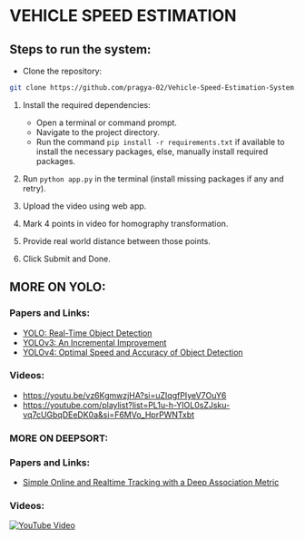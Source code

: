 # VEHICLE SPEED ESTIMATION

## Steps to run the system:

- Clone the repository:
```bash
git clone https://github.com/pragya-02/Vehicle-Speed-Estimation-System.git
```

1. Install the required dependencies:
    - Open a terminal or command prompt.
    - Navigate to the project directory.
    - Run the command `pip install -r requirements.txt` if available to install the necessary packages, else, manually install required packages.

2. Run `python app.py` in the terminal (install missing packages if any and retry).
3. Upload the video using web app.
4. Mark 4 points in video for homography transformation.
5. Provide real world distance between those points.
6. Click Submit and Done.

## MORE ON YOLO:
### Papers and Links:
- [YOLO: Real-Time Object Detection](https://pjreddie.com/darknet/yolo/)
- [YOLOv3: An Incremental Improvement](https://pjreddie.com/media/files/papers/YOLOv3.pdf)
- [YOLOv4: Optimal Speed and Accuracy of Object Detection](https://arxiv.org/abs/2004.10934)

### Videos:
- https://youtu.be/vz6KgmwzjHA?si=uZIqgfPIyeV7OuY6
- https://youtube.com/playlist?list=PL1u-h-YIOL0sZJsku-vq7cUGbqDEeDK0a&si=F6MVo_HprPWNTxbt

### MORE ON DEEPSORT:
### Papers and Links:
- [Simple Online and Realtime Tracking with a Deep Association Metric](https://arxiv.org/abs/1703.07402)

### Videos:
 [![YouTube Video](https://img.youtube.com/vi/LbyqsoLJu5Q/0.jpg)](https://www.youtube.com/watch?v=LbyqsoLJu5Q)

